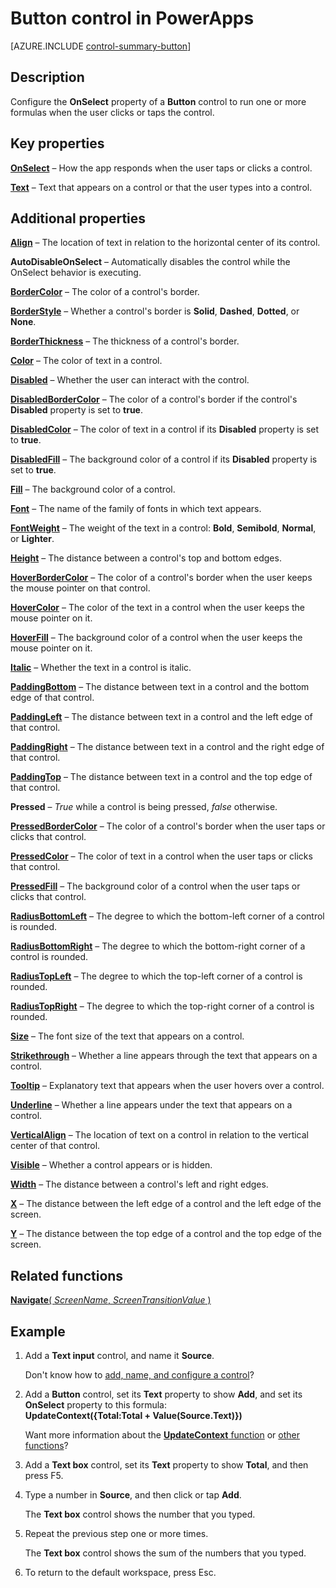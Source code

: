 <properties
    pageTitle="Button control: reference | Microsoft PowerApps"
    description="Information, including properties and examples, about the Button control"
    services=""
    suite="powerapps"
    documentationCenter="na"
    authors="aftowen"
    manager="erikre"
    editor=""
    tags=""/>

<tags
   ms.service="powerapps"
   ms.devlang="na"
   ms.topic="article"
   ms.tgt_pltfrm="na"
   ms.workload="na"
   ms.date="02/29/2016"
   ms.author="anneta"/>

# Button control in PowerApps #
[AZURE.INCLUDE [control-summary-button](../../includes/control-summary-button.md)]

## Description ##
Configure the **OnSelect** property of a **Button** control to run one or more formulas when the user clicks or taps the control.

## Key properties ##

[**OnSelect**](../properties/properties-core.md) – How the app responds when the user taps or clicks a control.

[**Text**](../properties/properties-core.md) – Text that appears on a control or that the user types into a control.

## Additional properties ##

[**Align**](../properties/properties-text.md) – The location of text in relation to the horizontal center of its control.

**AutoDisableOnSelect** – Automatically disables the control while the OnSelect behavior is executing.

[**BorderColor**](../properties/properties-color-border.md) – The color of a control's border.

[**BorderStyle**](../properties/properties-color-border.md) – Whether a control's border is **Solid**, **Dashed**, **Dotted**, or **None**.

[**BorderThickness**](../properties/properties-color-border.md) – The thickness of a control's border.

[**Color**](../properties/properties-color-border.md) – The color of text in a control.

[**Disabled**](../properties/properties-core.md) – Whether the user can interact with the control.

[**DisabledBorderColor**](../properties/properties-color-border.md) – The color of a control's border if the control's **Disabled** property is set to **true**.

[**DisabledColor**](../properties/properties-color-border.md) – The color of text in a control if its **Disabled** property is set to **true**.

[**DisabledFill**](../properties/properties-color-border.md) – The background color of a control if its **Disabled** property is set to **true**.

[**Fill**](../properties/properties-color-border.md) – The background color of a control.

[**Font**](../properties/properties-text.md) – The name of the family of fonts in which text appears.

[**FontWeight**](../properties/properties-text.md) – The weight of the text in a control: **Bold**, **Semibold**, **Normal**, or **Lighter**.

[**Height**](../properties/properties-size-location.md) – The distance between a control's top and bottom edges.

[**HoverBorderColor**](../properties/properties-color-border.md) – The color of a control's border when the user keeps the mouse pointer on that control.

[**HoverColor**](../properties/properties-color-border.md) – The color of the text in a control when the user keeps the mouse pointer on it.

[**HoverFill**](../properties/properties-color-border.md) – The background color of a control when the user keeps the mouse pointer on it.

[**Italic**](../properties/properties-text.md) – Whether the text in a control is italic.

[**PaddingBottom**](../properties/properties-size-location.md) – The distance between text in a control and the bottom edge of that control.

[**PaddingLeft**](../properties/properties-size-location.md) – The distance between text in a control and the left edge of that control.

[**PaddingRight**](../properties/properties-size-location.md) – The distance between text in a control and the right edge of that control.

[**PaddingTop**](../properties/properties-size-location.md) – The distance between text in a control and the top edge of that control.

**Pressed** – *True* while a control is being pressed, *false* otherwise.

[**PressedBorderColor**](../properties/properties-color-border.md) – The color of a control's border when the user taps or clicks that control.

[**PressedColor**](../properties/properties-color-border.md) – The color of text in a control when the user taps or clicks that control.

[**PressedFill**](../properties/properties-color-border.md) – The background color of a control when the user taps or clicks that control.

[**RadiusBottomLeft**](../properties/properties-size-location.md) – The degree to which the bottom-left corner of a control is rounded.

[**RadiusBottomRight**](../properties/properties-size-location.md) – The degree to which the bottom-right corner of a control is rounded.

[**RadiusTopLeft**](../properties/properties-size-location.md) – The degree to which the top-left corner of a control is rounded.

[**RadiusTopRight**](../properties/properties-size-location.md) – The degree to which the top-right corner of a control is rounded.

[**Size**](../properties/properties-text.md) – The font size of the text that appears on a control.

[**Strikethrough**](../properties/properties-text.md) – Whether a line appears through the text that appears on a control.

[**Tooltip**](../properties/properties-core.md) – Explanatory text that appears when the user hovers over a control.

[**Underline**](../properties/properties-text.md) – Whether a line appears under the text that appears on a control.

[**VerticalAlign**](../properties/properties-text.md) – The location of text on a control in relation to the vertical center of that control.

[**Visible**](../properties/properties-core.md) – Whether a control appears or is hidden.

[**Width**](../properties/properties-size-location.md) – The distance between a control's left and right edges.

[**X**](../properties/properties-size-location.md) – The distance between the left edge of a control and the left edge of the screen.

[**Y**](../properties/properties-size-location.md) – The distance between the top edge of a control and the top edge of the screen.

## Related functions ##

[**Navigate**( *ScreenName*, *ScreenTransitionValue* )](function-navigate.md)

## Example ##
1. Add a **Text input** control, and name it **Source**.

	Don't know how to [add, name, and configure a control](add-configure-controls.md)?

1. Add a **Button** control, set its **Text** property to show **Add**, and set its **OnSelect** property to this formula:<br>
**UpdateContext({Total:Total + Value(Source.Text)})**

	Want more information about the [**UpdateContext** function](function-updatecontext.md) or [other functions](formula-reference.md)?

1. Add a **Text box** control, set its **Text** property to show **Total**, and then press F5.

1. Type a number in **Source**, and then click or tap **Add**.

	The **Text box** control shows the number that you typed.

1. Repeat the previous step one or more times.

	The **Text box** control shows the sum of the numbers that you typed.

1. To return to the default workspace, press Esc.
